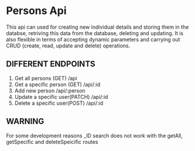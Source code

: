 # Persons Api

This api can used for creating new individual details and storing them in the databse, retriving this data from the database, deleting and updating. It is also flexible in terms of accepting dynamic parameters and carrying out CRUD (create, read, update and delete) operations.

## DIFFERENT ENDPOINTS

1. Get all persons (GET)
   /api
2. Get a specific person (GET)
   /api/:id
3. Add new person
   /api/:person
4. Update a specific user(PATCH)
   /api/:id
5. Delete a specific user(POST)
   /api/:id

## WARNING

For some development reasons \_ID search does not work with the getAll, getSpecific and deleteSpeicific routes
